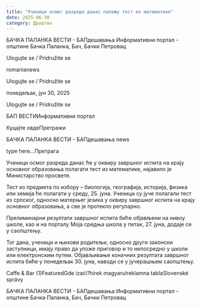 ```yaml
---
title: "Ученици осмог разреда данас полажу тест из математике"
date: 2025-06-30
category: Друштво
---
```


БАЧКА ПАЛАНКА ВЕСТИ - БАПдешавања Информативни портал - општине Бачка Паланка, Бач, Бачки Петровац

Ulogujte se / Pridružite se

romanianews

Ulogujte se / Pridružite se

понедељак, јун 30, 2025

Ulogujte se / Pridružite se

БАП ВЕСТИИнформативни портал

Куцајте овдеПретражи

БАЧКА ПАЛАНКА ВЕСТИ - БАПдешавања news

type here...Претрага

Ученици осмог разреда данас ће у оквиру завршног испита на крају основног образовања полагати тест из математике, најавило је Министарство просвете.

Тест из предмета по избору – биологија, географија, историја, физика или хемија ће полагати у среду, 25. јуна.
Ученици су јуче полагали тест из српског, односно матерњег језика у оквиру завршног испита на крају основног образовања, а све је протекло регуларно.


Прелиминарни резултати завршног испита биће објављени на нивоу школе, као и на порталу Моја средња школа у петак, 27. јуна, додаје се у саопштењу.


Тог дана, ученици и њихови родитељи, односно други законски заступници, имају право да уложе приговор и то непосредно у школи или електронским путем. Објављивање коначних резултата завршног испита биће у понедељак 30. јуна, наводи се у јучерашњем саопштењу.

Caffe & Bar (1)FeaturedGde izaći?hírek magyarulreklamna tablaSlovenské správy

БАЧКА ПАЛАНКА ВЕСТИ - БАПдешавања Информативни портал - општине Бачка Паланка, Бач, Бачки Петровац
